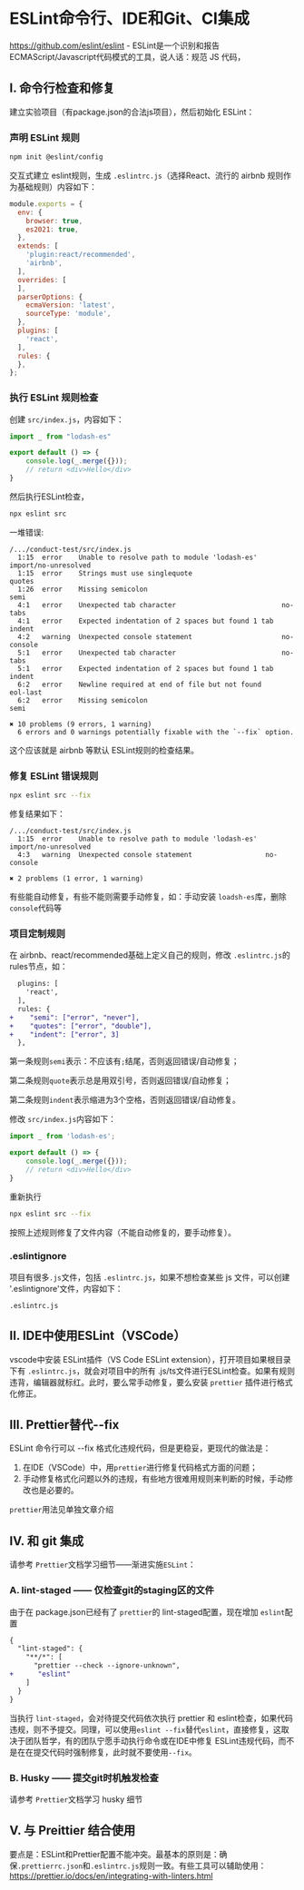 # ESLint命令行、IDE和Git、CI集成

https://github.com/eslint/eslint - ESLint是一个识别和报告 ECMAScript/Javascript代码模式的工具，说人话：规范 JS 代码，

## I. 命令行检查和修复
建立实验项目（有package.json的合法js项目），然后初始化 ESLint：

### 声明 ESLint 规则

```bash
npm init @eslint/config
```

交互式建立 eslint规则，生成 `.eslintrc.js`（选择React、流行的 airbnb 规则作为基础规则）内容如下：

```javascript
module.exports = {
  env: {
    browser: true,
    es2021: true,
  },
  extends: [
    'plugin:react/recommended',
    'airbnb',
  ],
  overrides: [
  ],
  parserOptions: {
    ecmaVersion: 'latest',
    sourceType: 'module',
  },
  plugins: [
    'react',
  ],
  rules: {
  },
};
```

### 执行 ESLint 规则检查

创建 `src/index.js`，内容如下：
```javascript
import _ from "lodash-es"

export default () => {
	console.log(_.merge({}));
	// return <div>Hello</div>
}
```

然后执行ESLint检查，
```bash
npx eslint src
```

一堆错误:

```
/.../conduct-test/src/index.js
  1:15  error    Unable to resolve path to module 'lodash-es'      import/no-unresolved
  1:15  error    Strings must use singlequote                      quotes
  1:26  error    Missing semicolon                                 semi
  4:1   error    Unexpected tab character                          no-tabs
  4:1   error    Expected indentation of 2 spaces but found 1 tab  indent
  4:2   warning  Unexpected console statement                      no-console
  5:1   error    Unexpected tab character                          no-tabs
  5:1   error    Expected indentation of 2 spaces but found 1 tab  indent
  6:2   error    Newline required at end of file but not found     eol-last
  6:2   error    Missing semicolon                                 semi

✖ 10 problems (9 errors, 1 warning)
  6 errors and 0 warnings potentially fixable with the `--fix` option.
```

这个应该就是 airbnb 等默认 ESLint规则的检查结果。

### 修复 ESLint 错误规则

```bash
npx eslint src --fix
```

修复结果如下：

```
/.../conduct-test/src/index.js
  1:15  error    Unable to resolve path to module 'lodash-es'  import/no-unresolved
  4:3   warning  Unexpected console statement                  no-console

✖ 2 problems (1 error, 1 warning)
```

有些能自动修复，有些不能则需要手动修复，如：手动安装 `loadsh-es`库，删除`console`代码等



### 项目定制规则

在 airbnb、react/recommended基础上定义自己的规则，修改 `.eslintrc.js`的rules节点，如：

```diff
  plugins: [
    'react',
  ],
  rules: {
+    "semi": ["error", "never"],
+    "quotes": ["error", "double"],
+    "indent": ["error", 3]
  },
```
第一条规则`semi`表示：不应该有`;`结尾，否则返回错误/自动修复；

第二条规则`quote`表示总是用双引号，否则返回错误/自动修复；

第二条规则`indent`表示缩进为3个空格，否则返回错误/自动修复。

修改 `src/index.js`内容如下：

```javascript
import _ from 'lodash-es';

export default () => {
	console.log(_.merge({}));
	// return <div>Hello</div>
}
```

重新执行

```bash
npx eslint src --fix
```

按照上述规则修复了文件内容（不能自动修复的，要手动修复）。


### .eslintignore
项目有很多`.js`文件，包括 `.eslintrc.js`，如果不想检查某些 js 文件，可以创建 '.eslintignore'文件，内容如下：
```
.eslintrc.js
```

## II. IDE中使用ESLint（VSCode）
vscode中安装 ESLint插件（VS Code ESLint extension），打开项目如果根目录下有 `.eslintrc.js`，就会对项目中的所有 .js/ts文件进行ESLint检查。如果有规则违背，编辑器就标红。此时，要么常手动修复，要么安装 `prettier` 插件进行格式化修正。

## III. Prettier替代--fix

ESLint 命令行可以 --fix 格式化违规代码，但是更稳妥，更现代的做法是：

1. 在IDE（VSCode）中，用`prettier`进行修复代码格式方面的问题；
2. 手动修复格式化问题以外的违规，有些地方很难用规则来判断的时候，手动修改也是必要的。

`prettier`用法见单独文章介绍

## IV. 和 git 集成

请参考 `Prettier`文档学习细节——渐进实施`ESLint`：

### A. lint-staged —— 仅检查git的staging区的文件

由于在 package.json已经有了 `prettier`的 lint-staged配置，现在增加 `eslint`配置

```diff
{
  "lint-staged": {
    "**/*": [
      "prettier --check --ignore-unknown",
+      "eslint"
    ]
  }
}
```

当执行  `lint-staged`，会对待提交代码依次执行 prettier 和 eslint检查，如果代码违规，则不予提交。同理，可以使用`eslint --fix`替代`eslint`，直接修复，这取决于团队哲学，有的团队宁愿手动执行命令或在IDE中修复 ESLint违规代码，而不是在在提交代码时强制修复，此时就不要使用`--fix`。

### B. Husky —— 提交git时机触发检查

请参考 `Prettier`文档学习 husky 细节



## V. 与  Preittier 结合使用

要点是：ESLint和Prettier配置不能冲突。最基本的原则是：确保`.prettierrc.json`和`.eslintrc.js`规则一致。有些工具可以辅助使用：https://prettier.io/docs/en/integrating-with-linters.html

